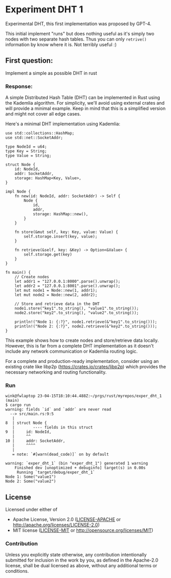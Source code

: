 # Experiment DHT 1

Experimental DHT, this first implementation was proposed by GPT-4.

This initial implement "runs" but does nothing useful as it's
simply two nodes with two separate hash tables. Thus you can
only `retrive()` information by know where it is. Not terribly
useful :)

## First question:

Implement a simple as possible DHT in rust

### Response:

A simple Distributed Hash Table (DHT) can be implemented in Rust using the Kademlia algorithm. For simplicity, we'll avoid using external crates and will provide a minimal example. Keep in mind that this is a simplified version and might not cover all edge cases.

Here's a minimal DHT implementation using Kademlia:
```
use std::collections::HashMap;
use std::net::SocketAddr;

type NodeId = u64;
type Key = String;
type Value = String;

struct Node {
    id: NodeId,
    addr: SocketAddr,
    storage: HashMap<Key, Value>,
}

impl Node {
    fn new(id: NodeId, addr: SocketAddr) -> Self {
        Node {
            id,
            addr,
            storage: HashMap::new(),
        }
    }

    fn store(&mut self, key: Key, value: Value) {
        self.storage.insert(key, value);
    }

    fn retrieve(&self, key: &Key) -> Option<&Value> {
        self.storage.get(key)
    }
}

fn main() {
    // Create nodes
    let addr1 = "127.0.0.1:8000".parse().unwrap();
    let addr2 = "127.0.0.1:8001".parse().unwrap();
    let mut node1 = Node::new(1, addr1);
    let mut node2 = Node::new(2, addr2);

    // Store and retrieve data in the DHT
    node1.store("key1".to_string(), "value1".to_string());
    node2.store("key2".to_string(), "value2".to_string());

    println!("Node 1: {:?}", node1.retrieve(&"key1".to_string()));
    println!("Node 2: {:?}", node2.retrieve(&"key2".to_string()));
}
```
This example shows how to create nodes and store/retrieve data locally. However, this is far from a complete DHT implementation as it doesn't include any network communication or Kademlia routing logic.

For a complete and production-ready implementation, consider using an existing crate like libp2p (https://crates.io/crates/libp2p) which provides the necessary networking and routing functionality.

### Run

```
wink@fwlaptop 23-04-15T18:10:44.488Z:~/prgs/rust/myrepos/exper_dht_1 (main)
$ cargo run
warning: fields `id` and `addr` are never read
  --> src/main.rs:9:5
   |
8  | struct Node {
   |        ---- fields in this struct
9  |     id: NodeId,
   |     ^^
10 |     addr: SocketAddr,
   |     ^^^^
   |
   = note: `#[warn(dead_code)]` on by default

warning: `exper_dht_1` (bin "exper_dht_1") generated 1 warning
    Finished dev [unoptimized + debuginfo] target(s) in 0.00s
     Running `target/debug/exper_dht_1`
Node 1: Some("value1")
Node 2: Some("value2")
```

## License

Licensed under either of

- Apache License, Version 2.0 ([LICENSE-APACHE](LICENSE-APACHE) or http://apache.org/licenses/LICENSE-2.0)
- MIT license ([LICENSE-MIT](LICENSE-MIT) or http://opensource.org/licenses/MIT)

### Contribution

Unless you explicitly state otherwise, any contribution intentionally submitted
for inclusion in the work by you, as defined in the Apache-2.0 license, shall
be dual licensed as above, without any additional terms or conditions.
